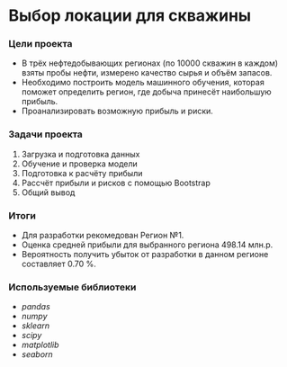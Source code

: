 # Выбор локации для скважины

### Цели проекта

- В трёх нефтедобывающих регионах (по 10000 скважин в каждом) взяты пробы нефти, измерено качество сырья и объём запасов.
- Необходимо построить модель машинного обучения, которая поможет определить регион, где добыча принесёт наибольшую прибыль.
- Проанализировать возможную прибыль и риски.

### Задачи проекта
 
1. Загрузка и подготовка данных
2. Обучение и проверка модели
3. Подготовка к расчёту прибыли
4. Рассчёт прибыли и рисков с помощью Bootstrap
5. Общий вывод

### Итоги

- Для разработки рекомедован Регион №1.
- Оценка средней прибыли для выбранного региона 498.14 млн.р.
- Вероятность получить убыток от разработки в данном регионе составляет  0.70 %.

### Используемые библиотеки

- *pandas*
- *numpy*
- *sklearn*
- *scipy*
- *matplotlib*
- *seaborn*
